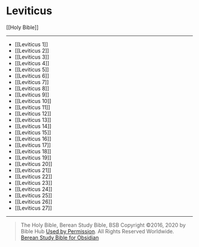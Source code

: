 # Leviticus

[[Holy Bible]]

---

- [[Leviticus 1]]
- [[Leviticus 2]]
- [[Leviticus 3]]
- [[Leviticus 4]]
- [[Leviticus 5]]
- [[Leviticus 6]]
- [[Leviticus 7]]
- [[Leviticus 8]]
- [[Leviticus 9]]
- [[Leviticus 10]]
- [[Leviticus 11]]
- [[Leviticus 12]]
- [[Leviticus 13]]
- [[Leviticus 14]]
- [[Leviticus 15]]
- [[Leviticus 16]]
- [[Leviticus 17]]
- [[Leviticus 18]]
- [[Leviticus 19]]
- [[Leviticus 20]]
- [[Leviticus 21]]
- [[Leviticus 22]]
- [[Leviticus 23]]
- [[Leviticus 24]]
- [[Leviticus 25]]
- [[Leviticus 26]]
- [[Leviticus 27]]

---

> The Holy Bible, Berean Study Bible, BSB
> Copyright &copy;2016, 2020 by Bible Hub
> [Used by Permission](https://berean.bible/terms.htm). All Rights Reserved Worldwide.
> [Berean Study Bible for Obsidian](https://github.com/gapmiss/berean-study-bible-for-obsidian)

